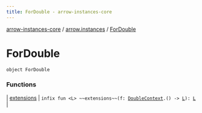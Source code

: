 ```yaml
---
title: ForDouble - arrow-instances-core
---
```


[arrow-instances-core](../../index.html) / [arrow.instances](../index.html) / [ForDouble](./index.html)

# ForDouble

`object ForDouble`

### Functions

| [extensions](extensions.html) | `infix fun <L> ~~extensions~~(f: `[`DoubleContext`](../-double-context.html)`.() -> `[`L`](extensions.html#L)`): `[`L`](extensions.html#L) |

